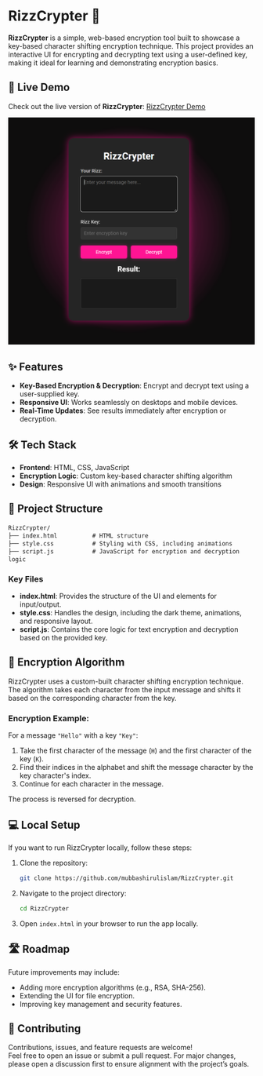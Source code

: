 

# RizzCrypter 🔐

**RizzCrypter** is a simple, web-based encryption tool built to showcase a key-based character shifting encryption technique. This project provides an interactive UI for encrypting and decrypting text using a user-defined key, making it ideal for learning and demonstrating encryption basics.

## 🚀 Live Demo

Check out the live version of **RizzCrypter**: [RizzCrypter Demo](https://mubbashirulislam.github.io/RizzCrypter/)


![screenshot](screenshot.png)

## ✨ Features

- **Key-Based Encryption & Decryption**: Encrypt and decrypt text using a user-supplied key.
- **Responsive UI**: Works seamlessly on desktops and mobile devices.
- **Real-Time Updates**: See results immediately after encryption or decryption.

## 🛠️ Tech Stack

- **Frontend**: HTML, CSS, JavaScript
- **Encryption Logic**: Custom key-based character shifting algorithm
- **Design**: Responsive UI with animations and smooth transitions

## 📂 Project Structure

```
RizzCrypter/
├── index.html          # HTML structure
├── style.css           # Styling with CSS, including animations
├── script.js           # JavaScript for encryption and decryption logic
```

### Key Files
- **index.html**: Provides the structure of the UI and elements for input/output.
- **style.css**: Handles the design, including the dark theme, animations, and responsive layout.
- **script.js**: Contains the core logic for text encryption and decryption based on the provided key.

## 🔐 Encryption Algorithm

RizzCrypter uses a custom-built character shifting encryption technique. The algorithm takes each character from the input message and shifts it based on the corresponding character from the key.

### Encryption Example:

For a message `"Hello"` with a key `"Key"`:

1. Take the first character of the message (`H`) and the first character of the key (`K`).
2. Find their indices in the alphabet and shift the message character by the key character's index.
3. Continue for each character in the message.

The process is reversed for decryption.

## 💻 Local Setup

If you want to run RizzCrypter locally, follow these steps:

1. Clone the repository:
   ```bash
   git clone https://github.com/mubbashirulislam/RizzCrypter.git
   ```

2. Navigate to the project directory:
   ```bash
   cd RizzCrypter
   ```

3. Open `index.html` in your browser to run the app locally.

## 🛣️ Roadmap

Future improvements may include:

- Adding more encryption algorithms (e.g., RSA, SHA-256).
- Extending the UI for file encryption.
- Improving key management and security features.

## 🤝 Contributing

Contributions, issues, and feature requests are welcome!  
Feel free to open an issue or submit a pull request. For major changes, please open a discussion first to ensure alignment with the project’s goals.

